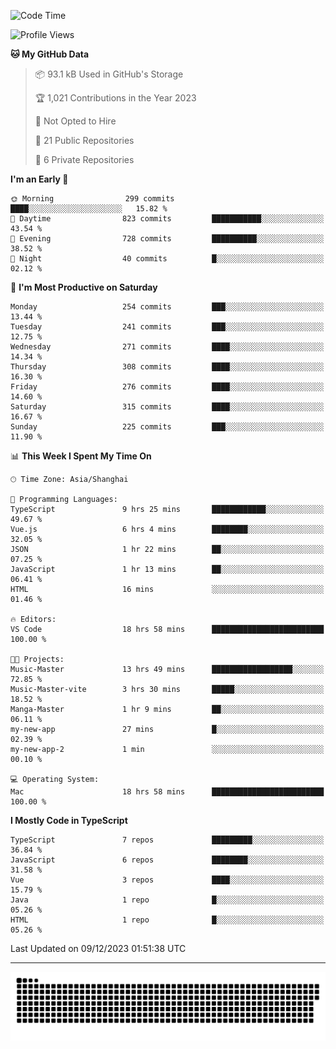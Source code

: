 <!--
<picture>
  <source
    srcset="https://github-readme-stats.vercel.app/api?username=kevinxft&show_icons=true&theme=dark"
    media="(prefers-color-scheme: dark)"
  />
  <source
    srcset="https://github-readme-stats.vercel.app/api?username=kevinxft&show_icons=true"
    media="(prefers-color-scheme: light), (prefers-color-scheme: no-preference)"
  />
  <img src="https://github-readme-stats.vercel.app/api?username=kevinxft&show_icons=true" />
</picture>
-->

<!--START_SECTION:waka-->
![Code Time](http://img.shields.io/badge/Code%20Time-1%2C373%20hrs%2030%20mins-blue)

![Profile Views](http://img.shields.io/badge/Profile%20Views-0-blue)

**🐱 My GitHub Data** 

> 📦 93.1 kB Used in GitHub's Storage 
 > 
> 🏆 1,021 Contributions in the Year 2023
 > 
> 🚫 Not Opted to Hire
 > 
> 📜 21 Public Repositories 
 > 
> 🔑 6 Private Repositories 
 > 
**I'm an Early 🐤** 

```text
🌞 Morning                299 commits         ████░░░░░░░░░░░░░░░░░░░░░   15.82 % 
🌆 Daytime                823 commits         ███████████░░░░░░░░░░░░░░   43.54 % 
🌃 Evening                728 commits         ██████████░░░░░░░░░░░░░░░   38.52 % 
🌙 Night                  40 commits          █░░░░░░░░░░░░░░░░░░░░░░░░   02.12 % 
```
📅 **I'm Most Productive on Saturday** 

```text
Monday                   254 commits         ███░░░░░░░░░░░░░░░░░░░░░░   13.44 % 
Tuesday                  241 commits         ███░░░░░░░░░░░░░░░░░░░░░░   12.75 % 
Wednesday                271 commits         ████░░░░░░░░░░░░░░░░░░░░░   14.34 % 
Thursday                 308 commits         ████░░░░░░░░░░░░░░░░░░░░░   16.30 % 
Friday                   276 commits         ████░░░░░░░░░░░░░░░░░░░░░   14.60 % 
Saturday                 315 commits         ████░░░░░░░░░░░░░░░░░░░░░   16.67 % 
Sunday                   225 commits         ███░░░░░░░░░░░░░░░░░░░░░░   11.90 % 
```


📊 **This Week I Spent My Time On** 

```text
🕑︎ Time Zone: Asia/Shanghai

💬 Programming Languages: 
TypeScript               9 hrs 25 mins       ████████████░░░░░░░░░░░░░   49.67 % 
Vue.js                   6 hrs 4 mins        ████████░░░░░░░░░░░░░░░░░   32.05 % 
JSON                     1 hr 22 mins        ██░░░░░░░░░░░░░░░░░░░░░░░   07.25 % 
JavaScript               1 hr 13 mins        ██░░░░░░░░░░░░░░░░░░░░░░░   06.41 % 
HTML                     16 mins             ░░░░░░░░░░░░░░░░░░░░░░░░░   01.46 % 

🔥 Editors: 
VS Code                  18 hrs 58 mins      █████████████████████████   100.00 % 

🐱‍💻 Projects: 
Music-Master             13 hrs 49 mins      ██████████████████░░░░░░░   72.85 % 
Music-Master-vite        3 hrs 30 mins       █████░░░░░░░░░░░░░░░░░░░░   18.52 % 
Manga-Master             1 hr 9 mins         ██░░░░░░░░░░░░░░░░░░░░░░░   06.11 % 
my-new-app               27 mins             █░░░░░░░░░░░░░░░░░░░░░░░░   02.39 % 
my-new-app-2             1 min               ░░░░░░░░░░░░░░░░░░░░░░░░░   00.10 % 

💻 Operating System: 
Mac                      18 hrs 58 mins      █████████████████████████   100.00 % 
```

**I Mostly Code in TypeScript** 

```text
TypeScript               7 repos             █████████░░░░░░░░░░░░░░░░   36.84 % 
JavaScript               6 repos             ████████░░░░░░░░░░░░░░░░░   31.58 % 
Vue                      3 repos             ████░░░░░░░░░░░░░░░░░░░░░   15.79 % 
Java                     1 repo              █░░░░░░░░░░░░░░░░░░░░░░░░   05.26 % 
HTML                     1 repo              █░░░░░░░░░░░░░░░░░░░░░░░░   05.26 % 
```




 Last Updated on 09/12/2023 01:51:38 UTC
<!--END_SECTION:waka-->

---

<picture>
  <source media="(prefers-color-scheme: dark)" srcset="https://raw.githubusercontent.com/kevinxft/kevinxft/output/github-contribution-grid-snake-dark.svg">
  <source media="(prefers-color-scheme: light)" srcset="https://raw.githubusercontent.com/kevinxft/kevinxft/output/github-contribution-grid-snake.svg">
  <img alt="github contribution grid snake animation" src="https://raw.githubusercontent.com/kevinxft/kevinxft/output/github-contribution-grid-snake.svg">
</picture>
